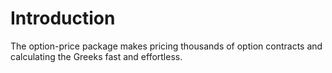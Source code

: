 # Introduction
The option-price package makes pricing thousands of option contracts and calculating the Greeks fast and effortless.
